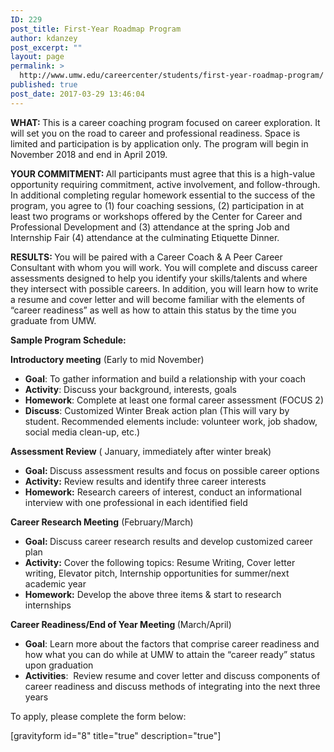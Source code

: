 ```yaml
---
ID: 229
post_title: First-Year Roadmap Program
author: kdanzey
post_excerpt: ""
layout: page
permalink: >
  http://www.umw.edu/careercenter/students/first-year-roadmap-program/
published: true
post_date: 2017-03-29 13:46:04
---
```

<strong>WHAT: </strong>This is a career coaching program focused on career exploration. It will set you on the road to career and professional readiness. Space is limited and participation is by application only. The program will begin in November 2018 and end in April 2019.

<strong>YOUR COMMITMENT: </strong>All participants must agree that this is a high-value opportunity requiring commitment, active involvement, and follow-through. In additional completing regular homework essential to the success of the program, you agree to (1) four coaching sessions, (2) participation in at least two programs or workshops offered by the Center for Career and Professional Development and (3) attendance at the spring Job and Internship Fair (4) attendance at the culminating Etiquette Dinner.

<strong>RESULTS: </strong>You will be paired with a Career Coach &amp; A Peer Career Consultant with whom you will work. You will complete and discuss career assessments designed to help you identify your skills/talents and where they intersect with possible careers. In addition, you will learn how to write a resume and cover letter and will become familiar with the elements of “career readiness” as well as how to attain this status by the time you graduate from UMW.

<strong>Sample Program Schedule:</strong>

<strong>Introductory meeting</strong> (Early to mid November)
<ul>
 	<li><strong>Goal</strong>: To gather information and build a relationship with your coach</li>
 	<li><strong>Activity</strong>: Discuss your background, interests, goals</li>
 	<li><strong>Homework</strong>: Complete at least one formal career assessment (FOCUS 2)</li>
 	<li><strong>Discuss</strong>: Customized Winter Break action plan (This will vary by student. Recommended elements include: volunteer work, job shadow, social media clean-up, etc.)</li>
</ul>
<strong>Assessment Review</strong> ( January, immediately after winter break)
<ul>
 	<li><strong>Goal: </strong>Discuss assessment results and focus on possible career options</li>
 	<li><strong>Activity:</strong> Review results and identify three career interests</li>
 	<li><strong>Homework:</strong> Research careers of interest, conduct an informational interview with one professional in each identified field</li>
</ul>
<strong>Career Research Meeting</strong> (February/March)
<ul>
 	<li><strong>Goal: </strong>Discuss career research results and develop customized career plan</li>
 	<li><strong>Activity:</strong> Cover the following topics: Resume Writing, Cover letter writing, Elevator pitch, Internship opportunities for summer/next academic year</li>
 	<li><strong>Homework:</strong> Develop the above three items &amp; start to research internships</li>
</ul>
<strong>Career Readiness/End of Year Meeting </strong>(March/April)
<ul>
 	<li><strong>Goal</strong>: Learn more about the factors that comprise career readiness and how what you can do while at UMW to attain the “career ready” status upon graduation</li>
 	<li><strong>Activities</strong>:  Review resume and cover letter and discuss components of career readiness and discuss methods of integrating into the next three years</li>
</ul>
To apply, please complete the form below:

[gravityform id="8" title="true" description="true"]

&nbsp;